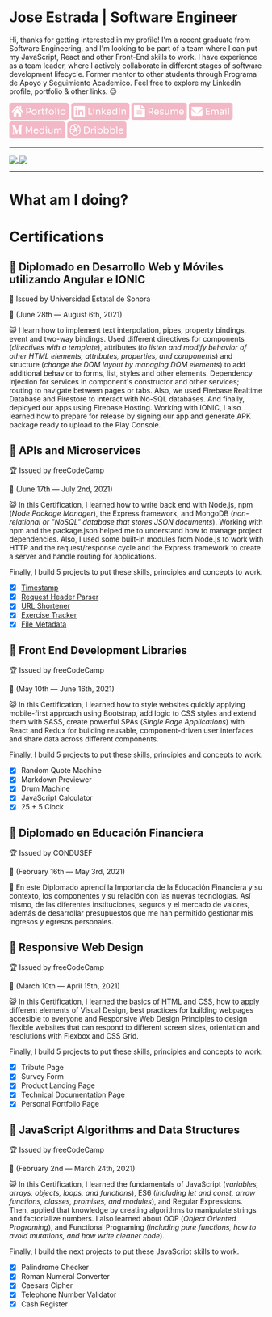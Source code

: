# Jose Estrada | Software Engineer

Hi, thanks for getting interested in my profile! I'm a recent graduate from Software Engineering, and I'm looking to be part of a team where I can put my JavaScript, React and other Front-End skills to work. I have experience as a team leader, where I actively collaborate in different stages of software development lifecycle. Former mentor to other students through Programa de Apoyo y Seguimiento Academico. Feel free to explore my LinkedIn profile, portfolio & other links. 😉

[![alt text][1.1]][1]
[![alt text][2.1]][2]
[![alt text][3.1]][3]
[![alt text][4.1]][4]
[![alt text][5.1]][5]
[![alt text][6.1]][6]

<hr>

<a href="https://github.com/nadiemedicejose">
  <img align="center" src="https://github-readme-stats.vercel.app/api/top-langs/?username=nadiemedicejose&title_color=F3B8C6&theme=dracula" />
</a>
<a href="https://github.com/nadiemedicejose">
  <img align="center" src="https://github-readme-stats.vercel.app/api?username=nadiemedicejose&title_color=F3B8C6&show_icons=true&count_private=true&theme=dracula" />
</a>

<hr>

# What am I doing?



# Certifications
## 📔 Diplomado en Desarrollo Web y Móviles utilizando Angular e IONIC
🏫 Issued by Universidad Estatal de Sonora

📆 (June 28th — August 6th, 2021)

😺 I learn how to implement text interpolation, pipes, property bindings, event and two-way bindings. Used different directives for components (*directives with a template*), attributes (*to listen and modify behavior of other HTML elements, attributes, properties, and components*) and structure (*change the DOM layout by managing DOM elements*) to add additional behavior to forms, list, styles and other elements. Dependency injection for services in component's constructor and other services; routing to navigate between pages or tabs. Also, we used Firebase Realtime Database and Firestore to interact with No-SQL databases. And finally, deployed our apps using Firebase Hosting. Working with IONIC, I also learned how to prepare for release by signing our app and generate APK package ready to upload to the Play Console.

## 📘 APIs and Microservices
🏆 Issued by freeCodeCamp

📆 (June 17th — July 2nd, 2021)

😺 In this Certification, I learned how to write back end with Node.js, npm (*Node Package Manager*), the Express framework, and MongoDB (*non-relational or "NoSQL" database that stores JSON documents*). Working with npm and the package.json helped me to understand how to manage project dependencies. Also, I used some built-in modules from Node.js to work with HTTP and the request/response cycle and the Express framework to create a server and handle routing for applications.

Finally, I build 5 projects to put these skills, principles and concepts to work.

* [x] [Timestamp][7]
* [x] [Request Header Parser][8]
* [x] [URL Shortener][9]
* [x] [Exercise Tracker][10]
* [x] [File Metadata][11]

## 📘 Front End Development Libraries
🏆 Issued by freeCodeCamp

📆 (May 10th — June 16th, 2021)

😺 In this Certification, I learned how to style websites quickly applying mobile-first approach using Bootstrap, add logic to CSS styles and extend them with SASS, create powerful SPAs (*Single Page Applications*) with React and Redux for building reusable, component-driven user interfaces and share data across different components.

Finally, I build 5 projects to put these skills, principles and concepts to work. 

* [x] Random Quote Machine
* [x] Markdown Previewer
* [x] Drum Machine
* [x] JavaScript Calculator
* [x] 25 + 5 Clock

## 📒 Diplomado en Educación Financiera
🏆 Issued by CONDUSEF

📆 (February 16th — May 3rd, 2021)

🤑 En este Diplomado aprendí la Importancia de la Educación Financiera y su contexto, los componentes y su relación con las nuevas tecnologías. Así mismo, de las diferentes instituciones, seguros y el mercado de valores, además de desarrollar presupuestos que me han permitido gestionar mis ingresos y egresos personales.

## 📗 Responsive Web Design
🏆 Issued by freeCodeCamp

📆 (March 10th — April 15th, 2021)

😺 In this Certification, I learned the basics of HTML and CSS, how to apply different elements of Visual Design, best practices for building webpages accesible to everyone and Responsive Web Design Principles to design flexible websites that can respond to different screen sizes, orientation and resolutions with Flexbox and CSS Grid.

Finally, I build 5 projects to put these skills, principles and concepts to work. 

* [x] Tribute Page
* [x] Survey Form
* [x] Product Landing Page
* [x] Technical Documentation Page
* [x] Personal Portfolio Page

## 📕 JavaScript Algorithms and Data Structures
🏆 Issued by freeCodeCamp

📆 (February 2nd — March 24th, 2021)

😺 In this Certification, I learned the fundamentals of JavaScript (*variables, arrays, objects, loops, and functions*), ES6 (*including let and const, arrow functions, classes, promises, and modules*), and Regular Expressions. Then, applied that knowledge by creating algorithms to manipulate strings and factorialize numbers. I also learned about OOP (*Object Oriented Programing*), and Functional Programing (*including pure functions, how to avoid mutations, and how write cleaner code*).

Finally, I build the next projects to put these JavaScript skills to work.

* [x] Palindrome Checker
* [x] Roman Numeral Converter
* [x] Caesars Cipher
* [x] Telephone Number Validator
* [x] Cash Register

[1.1]: /tags/Portfolio.png "Portfolio"
[2.1]: /tags/LinkedIn.png "LinkedIn"
[3.1]: /tags/Resume.png "Resume"
[4.1]: /tags/Email.png "Email"
[5.1]: /tags/Medium.png "Medium"
[6.1]: /tags/Dribbble.png "Dribble"

[1]: https://nadiemedicejose.web.app
[2]: https://www.linkedin.com/in/nadiemedicejose/
[3]: https://nadiemedicejose.web.app/resume
[4]: mailto:j.estrada49@icloud.com
[5]: https://nadiemedicejose.medium.com
[6]: https://dribbble.com/nadiemedicejose

[7]: https://timestamp.nadiemedicejose.repl.co
[8]: https://headerparser.nadiemedicejose.repl.co
[9]: https://urlshortener.nadiemedicejose.repl.co
[10]: https://exercisetracker.nadiemedicejose.repl.co
[11]: https://filemetadata.nadiemedicejose.repl.co

